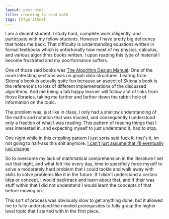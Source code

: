 ```yaml
---
layout: post.html
title: Learning to read math
tags: [Algorithms]
---
```


I am a decent student. I study hard, complete work diligently, and participate with my fellow students. However I have pretty big deficency that holds me back.
That difficulty is understanding equations written in formal textbooks which is unfortunatly how most of my physics, calculus, and various algorithms books written. I upon reading this type of material I become frustrated and my poorformance suffers. 

One of those said books  was [The Algorithm Design
Manual][algo]. One of the more intersting sections was on graph data structures.
Learing from Skiena's book is actually quite fun because an aspect of Skiena's book is the reference's to lots of different implementations of the discussed algorithms. And me being a tab happy learner will follow alot of links from those libraries, taking me farther and farther down the rabbit hole of information on the topic. 

The problem was, just like in class, I only had a shallow understanding of the maths and notation that was involed, and consequently I understood  only a fraction of what I was reading. This pattern of reading things that I was interested in, and expecting myself to just understand it, had to stop. 

One night while in this crippling pattern I just sorta said fuck it, that's it, im not going to half-ass this shit anymore. [I can't just assume that i'll eventually just change][wiki].

So to overcome my lack of mathmatical comprehension in the literature I set out that night, and what felt like every day, time to specificly force myself to solve a moderately hard problem that I could tackle and walk away with skills to solve problems like it in the future. If I didn't understand a certain idea or concept, I would backtrack and learn about that, and if their was stuff within that I did not understand I would learn the concepts of that before moving on. 

This sort of process was obviously slow to get anything done, but it allowed me to fully understand the needed prerequisites to fully grasp the higher level topic that I started with in the first place.


[algo]: http://www.amazon.com/gp/product/0387948600/ref=as_li_ss_tl?ie=UTF8&tag=nrgclemens-20&linkCode=as2&camp=1789&creative=390957&creativeASIN=0387948600
[wiki]: http://en.wikiquote.org/wiki/Insanity
